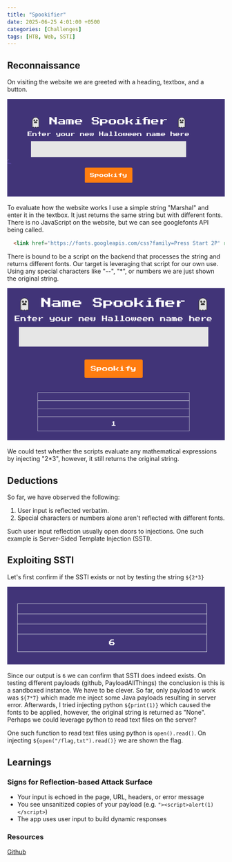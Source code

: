```yaml
---
title: "Spookifier"
date: 2025-06-25 4:01:00 +0500
categories: [Challenges]
tags: [HTB, Web, SSTI]
---
```


## Reconnaissance
On visiting the website we are greeted with a heading, textbox, and a button. 

![alt text](/assets/images/spookifier.png)

To evaluate how the website works I use a simple string "Marshal" and enter it in the textbox. It just returns the same string but with different fonts.
There is no JavaScript on the website, but we can see googlefonts API being called.

```html
  <link href='https://fonts.googleapis.com/css?family=Press Start 2P' rel='stylesheet'>
```

There is bound to be a script on the backend that processes the string and returns different fonts. Our target is leveraging that script for our own use. Using any special characters like "--", "*", or numbers we are just shown the original string.

![alt text](/assets/images/spookifier_string.png)

We could test whether the scripts evaluate any mathematical expressions by injecting "2*3", however, it still returns the original string.

## Deductions

So far, we have observed the following:
1. User input is reflected verbatim.
2. Special characters or numbers alone aren't reflected with different fonts.

Such user input reflection usually open doors to injections. One such example is Server-Sided Template Injection (SSTI).

## Exploiting SSTI

Let's first confirm if the SSTI exists or not by testing the string `${2*3}` 

![alt text](/assets/images/spookifier_ssti.png)

Since our output is `6` we can confirm that SSTI does indeed exists.
On testing different payloads (github, PayloadAllThings) the conclusion is this is a sandboxed instance. We have to be clever. So far, only payload to work was `${7*7}` which made me inject some Java payloads resulting in server error. Afterwards, I tried injecting python `${print(1)}` which caused the fonts to be applied, however, the original string is returned as "None". Perhaps we could leverage python to read text files on the server?

One such function to read text files using python is `open().read()`. On injecting `${open("/flag,txt").read()}` we are shown the flag.

## Learnings
### Signs for Reflection-based Attack Surface

- Your input is echoed in the page, URL, headers, or error message
- You see unsanitized copies of your payload (e.g. `"><script>alert(1)</script>`)
- The app uses user input to build dynamic responses

### Resources

[Github](https://github.com/swisskyrepo/PayloadsAllTheThings/blob/master/Server%20Side%20Template%20Injection/README.md#mako)

